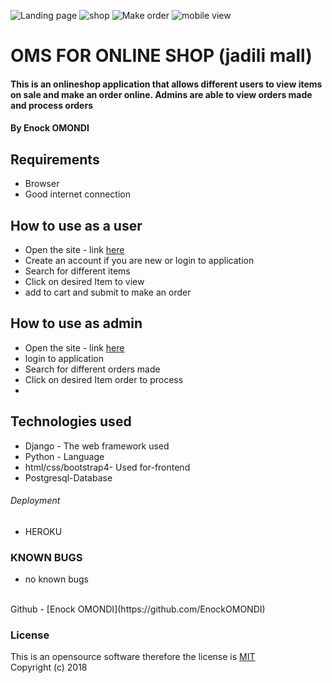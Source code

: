 ![Landing page](1landing.png)
![shop](3landing.png)
![Make order](2landing.png)
![mobile view](mobileview.png)
# OMS FOR ONLINE SHOP (jadili mall)
#### This is an onlineshop application that allows different users to view items on sale and make an order online. Admins are able to view orders made and process orders

#### By ****Enock OMONDI****

## Requirements
* Browser
* Good internet connection

## How to use as a user
* Open the site - link [here]()
* Create an account if you are new or login to application
* Search for different items 
* Click on desired Item to view
* add to cart and submit to make an order

## How to use as admin
* Open the site - link [here]()
* login to application
* Search for different orders made
* Click on desired Item order to process
* 


## Technologies used
* Django - The web framework used
* Python - Language
* html/css/bootstrap4- Used for-frontend
* Postgresql-Database


###### Deployment
* HEROKU


### KNOWN BUGS
- no known bugs


<br>
Github - [Enock OMONDI](https://github.com/EnockOMONDI)

### License
This is an opensource software therefore the license is [MIT](https://choosealicense.com/licenses/mit/)
<br>
Copyright (c) 2018 